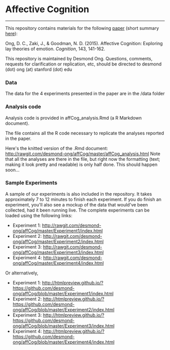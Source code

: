 # Affective Cognition
-----

This repository contains materials for the following <a href="http://www.sciencedirect.com/science/article/pii/S0010027715300196">paper</a> (short summary <a href="http://web.stanford.edu/~dco/research_affCog.html">here</a>):

Ong, D. C., Zaki, J., & Goodman, N. D. (2015). Affective Cognition: Exploring lay theories of emotion. *Cognition*, 143, 141-162. 

This repository is maintained by Desmond Ong. Questions, comments, requests for clarification or replication, etc, should be directed to desmond (dot) ong (at) stanford (dot) edu



### Data

The data for the 4 experiments presented in the paper are in the /data folder



### Analysis code

Analysis code is provided in affCog_analysis.Rmd (a R Markdown document). 

The file contains all the R code necessary to replicate the analyses reported in the paper.

Here's the knitted version of the .Rmd document: http://rawgit.com/desmond-ong/affCog/master/affCog_analysis.html
Note that all the analyses are there in the file, but right now the formatting (text; making it look pretty and readable) is only half done. This should happen soon...




### Sample Experiments

A sample of our experiments is also included in the repository. It takes approximately 7 to 12 minutes to finish each experiment. If you do finish an experiment, you'll also see a mockup of the data that would've been collected, had it been running live. The complete experiments can be loaded using the following links:

- Experiment 1: http://rawgit.com/desmond-ong/affCog/master/Experiment1/index.html
- Experiment 2: http://rawgit.com/desmond-ong/affCog/master/Experiment2/index.html
- Experiment 3: http://rawgit.com/desmond-ong/affCog/master/Experiment3/index.html
- Experiment 4: http://rawgit.com/desmond-ong/affCog/master/Experiment4/index.html


Or alternatively, 

- Experiment 1: http://htmlpreview.github.io/?https://github.com/desmond-ong/affCog/blob/master/Experiment1/index.html
- Experiment 2: http://htmlpreview.github.io/?https://github.com/desmond-ong/affCog/blob/master/Experiment2/index.html
- Experiment 3: http://htmlpreview.github.io/?https://github.com/desmond-ong/affCog/blob/master/Experiment3/index.html
- Experiment 4: http://htmlpreview.github.io/?https://github.com/desmond-ong/affCog/blob/master/Experiment4/index.html






